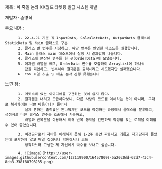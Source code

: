 제목 : 이 죽일 놈의 XX월드 티켓팅 발급 시스템 개발

개발자 : 손영식

주요 내용 : 


          1. 22.4.21 기준 각 InputData, CalculateData, OutputData 클래스와 StaticData 및 Main 클래스로 구분
          2. 클래스 별 변수를 지정하고, 해당 변수를 반영한 메소드를 실행합니다.
          3. Main 클래스 main 메소드에서 실행 시 결과값이 나옵니다.
          4. 클래스에 분산된 변수를 한 곳(OrderData)에 모았습니다.
          5. 이차원 배열을 빼고, OrderData 변수를 호출하여 ArrayList에 하나씩
             값을 대입하고, 반복하여 결과문을 출력하려고 시도했지만 실패했습니다.
          6. CSV 파일 추출 및 매출 분석 진행 못했습니다.
          
느낀 점 :

          1. 머릿속에 있는 아이디어를 구현하는 것이 쉽지 않다.
          2. 결과물을 내려고 조급하다보니, 다른 사람의 코드를 이해하는 것이 아니라, 그대로 복사하려는 나쁜 마음(?)이 들어서
             실제 원하는 출력값은 안나왔지만 코드를 작성하는 과정에서 클래스를 분류하고, 생성자로 다른 클래스 변수를 호출해서 사용하고,
             배열과 반복문을 이용해서 여러 반복 동작을 간단하게 작성할 있는 로직을 이해할 수 있어 좋았습니다.
          
          3. 비전공자로서 자바를 이해하지 못해 1-2주 동안 짜증나고 괴롭고 자괴감까지 들었는데 포기하지 않고 매일 집에서나 학원에서나 코드 
             생각하느라 고생한 제 자신에게 박수를 보내고 싶습니다.

          4. ![image](https://user-images.githubusercontent.com/102119900/164578099-5a20c0dd-62d7-43c4-8cb3-338f80793235.png)


